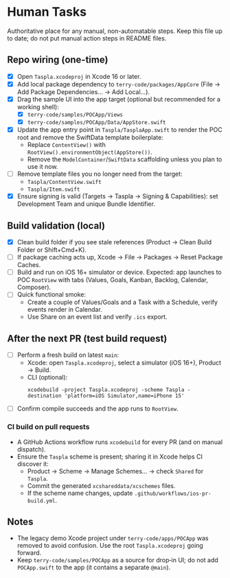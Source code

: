 # Human Tasks

Authoritative place for any manual, non-automatable steps. Keep this file up to date; do not put manual action steps in README files.

## Repo wiring (one-time)

- [x] Open `Taspla.xcodeproj` in Xcode 16 or later.
- [x] Add local package dependency to `terry-code/packages/AppCore` (File → Add Package Dependencies… → Add Local…).
- [x] Drag the sample UI into the app target (optional but recommended for a working shell):
  - [x] `terry-code/samples/POCApp/Views`
  - [x] `terry-code/samples/POCApp/Data/AppStore.swift`
- [x] Update the app entry point in `Taspla/TasplaApp.swift` to render the POC root and remove the SwiftData template boilerplate:
  - Replace `ContentView()` with `RootView().environmentObject(AppStore())`.
  - Remove the `ModelContainer`/`SwiftData` scaffolding unless you plan to use it now.
- [ ] Remove template files you no longer need from the target:
  - `Taspla/ContentView.swift`
  - `Taspla/Item.swift`
- [x] Ensure signing is valid (Targets → Taspla → Signing & Capabilities): set Development Team and unique Bundle Identifier.

## Build validation (local)

- [x] Clean build folder if you see stale references (Product → Clean Build Folder or Shift+Cmd+K).
- [ ] If package caching acts up, Xcode → File → Packages → Reset Package Caches.
- [ ] Build and run on iOS 16+ simulator or device. Expected: app launches to POC `RootView` with tabs (Values, Goals, Kanban, Backlog, Calendar, Composer).
- [ ] Quick functional smoke:
  - Create a couple of Values/Goals and a Task with a Schedule, verify events render in Calendar.
  - Use Share on an event list and verify `.ics` export.

## After the next PR (test build request)

- [ ] Perform a fresh build on latest `main`:
  - Xcode: open `Taspla.xcodeproj`, select a simulator (iOS 16+), Product → Build.
  - CLI (optional):
    ```
    xcodebuild -project Taspla.xcodeproj -scheme Taspla -destination 'platform=iOS Simulator,name=iPhone 15'
    ```
- [ ] Confirm compile succeeds and the app runs to `RootView`.

### CI build on pull requests

- A GitHub Actions workflow runs `xcodebuild` for every PR (and on manual dispatch).
- Ensure the `Taspla` scheme is present; sharing it in Xcode helps CI discover it:
  - Product → Scheme → Manage Schemes… → check `Shared` for `Taspla`.
  - Commit the generated `xcshareddata/xcschemes` files.
  - If the scheme name changes, update `.github/workflows/ios-pr-build.yml`.

## Notes

- The legacy demo Xcode project under `terry-code/apps/POCApp` was removed to avoid confusion. Use the root `Taspla.xcodeproj` going forward.
- Keep `terry-code/samples/POCApp` as a source for drop‑in UI; do not add `POCApp.swift` to the app (it contains a separate `@main`).
